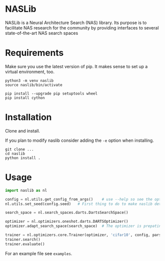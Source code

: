 # NASLib
NASLib is a Neural Architecture Search (NAS) library. Its purpose is to facilitate NAS research for the community by providing interfaces to several state-of-the-art NAS search spaces

# Requirements

Make sure you use the latest version of pip. It makes sense to set up a virtual environment, too.

```
python3 -m venv naslib
source naslib/bin/activate

pip install --upgrade pip setuptools wheel
pip install cython
```

# Installation

Clone and install.

If you plan to modify naslib consider adding the `-e` option when installing.

```
git clone ...
cd naslib
python install .
```

# Usage

```python
import naslib as nl

config = nl.utils.get_config_from_args()    # use --help so see the options
nl.utils.set_seed(config.seed)   # First thing to do to make naslib deterministic

search_space = nl.search_spaces.darts.DartsSearchSpace()

optimizer = nl.optimizers.oneshot.darts.DARTSOptimizer()
optimizer.adapt_search_space(search_space)  # The optimizer is prepating the search space

trainer = nl.optimizers.core.Trainer(optimizer, 'cifar10', config, parser)
trainer.search()
trainer.evaluate()
```

For an example file see `examples`.




